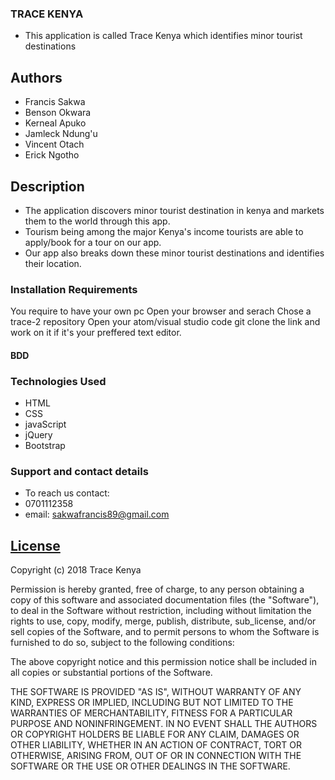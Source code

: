### TRACE KENYA
* This application is called Trace Kenya which identifies minor tourist destinations
## Authors
* Francis Sakwa
* Benson Okwara
* Kerneal Apuko
* Jamleck Ndung'u
* Vincent Otach
* Erick Ngotho
## Description
* The application discovers minor tourist destination in kenya and markets them to the world through this app.
* Tourism being among the major Kenya's income tourists are able to apply/book for a tour on our app.
* Our app also breaks down these minor tourist destinations and identifies their location.
### Installation Requirements
You require to have your own pc
Open your browser and serach
Chose a trace-2 repository
Open your atom/visual studio code
git clone the link and work on it if it's your preffered text editor.
#### BDD

### Technologies Used
* HTML
* CSS
* javaScript
* jQuery
* Bootstrap
### Support and contact details
* To reach us contact:
 * 0701112358
 * email: sakwafrancis89@gmail.com

## [License](https://opensource.org/licenses/MIT)
Copyright (c) 2018 Trace Kenya

Permission is hereby granted, free of charge, to any person obtaining a copy of this software and associated documentation files (the "Software"), to deal in the Software without restriction, including without limitation the rights to use, copy, modify, merge, publish, distribute, sub_license, and/or sell copies of the Software, and to permit persons to whom the Software is furnished to do so, subject to the following conditions:

The above copyright notice and this permission notice shall be included in all copies or substantial portions of the Software.

THE SOFTWARE IS PROVIDED "AS IS", WITHOUT WARRANTY OF ANY KIND, EXPRESS OR IMPLIED, INCLUDING BUT NOT LIMITED TO THE WARRANTIES OF MERCHANTABILITY, FITNESS FOR A PARTICULAR PURPOSE AND NONINFRINGEMENT. IN NO EVENT SHALL THE AUTHORS OR COPYRIGHT HOLDERS BE LIABLE FOR ANY CLAIM, DAMAGES OR OTHER LIABILITY, WHETHER IN AN ACTION OF CONTRACT, TORT OR OTHERWISE, ARISING FROM, OUT OF OR IN CONNECTION WITH THE SOFTWARE OR THE USE OR OTHER DEALINGS IN THE SOFTWARE.
